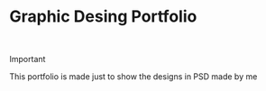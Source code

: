 # Graphic Desing Portfolio

<br>

> [!IMPORTANT]
> This portfolio is made just to show the designs in PSD made by me

<br>

